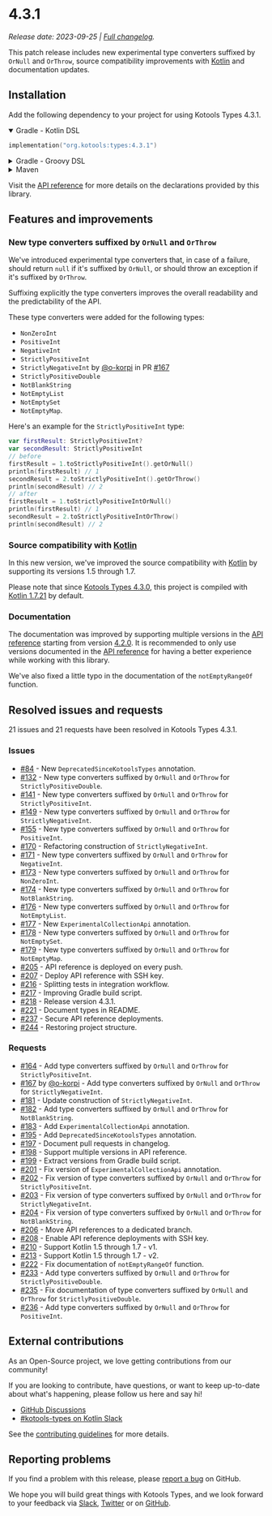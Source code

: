 <!--
    Copyright 2023 Loïc Lamarque.
    Use of this source code is governed by the MIT license.
-->

# 4.3.1

_Release date: 2023-09-25 | [Full changelog]._

This patch release includes new experimental type converters suffixed by
`OrNull` and `OrThrow`, source compatibility improvements with [Kotlin] and
documentation updates.

[full changelog]: https://github.com/kotools/types/blob/main/CHANGELOG.md#431
[kotlin]: https://kotlinlang.org

## Installation

Add the following dependency to your project for using Kotools Types 4.3.1.

<details open>
<summary>Gradle - Kotlin DSL</summary>

```kotlin
implementation("org.kotools:types:4.3.1")
```
</details>

<details>
<summary>Gradle - Groovy DSL</summary>

```groovy
implementation "org.kotools:types:4.3.1"
```
</details>

<details>
<summary>Maven</summary>

```xml
<dependencies>
    <dependency>
        <groupId>org.kotools</groupId>
        <artifactId>types</artifactId>
        <version>4.3.1</version>
    </dependency>
</dependencies>
```
</details>

Visit the [API reference] for more details on the declarations provided by this
library.

[api reference]: https://types.kotools.org

## Features and improvements

### New type converters suffixed by `OrNull` and `OrThrow`

We've introduced experimental type converters that, in case of a failure, should
return `null` if it's suffixed by `OrNull`, or should throw an exception if it's
suffixed by `OrThrow`.

Suffixing explicitly the type converters improves the overall readability and
the predictability of the API.

These type converters were added for the following types:

- `NonZeroInt`
- `PositiveInt`
- `NegativeInt`
- `StrictlyPositiveInt`
- `StrictlyNegativeInt` by [@o-korpi] in PR [#167]
- `StrictlyPositiveDouble`
- `NotBlankString`
- `NotEmptyList`
- `NotEmptySet`
- `NotEmptyMap`.

Here's an example for the `StrictlyPositiveInt` type:

```kotlin
var firstResult: StrictlyPositiveInt?
var secondResult: StrictlyPositiveInt
// before
firstResult = 1.toStrictlyPositiveInt().getOrNull()
println(firstResult) // 1
secondResult = 2.toStrictlyPositiveInt().getOrThrow()
println(secondResult) // 2
// after
firstResult = 1.toStrictlyPositiveIntOrNull()
println(firstResult) // 1
secondResult = 2.toStrictlyPositiveIntOrThrow()
println(secondResult) // 2
```

[@o-korpi]: https://github.com/o-korpi
[#167]: https://github.com/kotools/types/pull/167

### Source compatibility with [Kotlin]

In this new version, we've improved the source compatibility with [Kotlin] by
supporting its versions 1.5 through 1.7.

Please note that since [Kotools Types 4.3.0], this project is compiled with
[Kotlin 1.7.21] by default.

[Kotools Types 4.3.0]: https://github.com/kotools/types/releases/tag/4.3.0
[Kotlin 1.7.21]: https://github.com/JetBrains/kotlin/releases/tag/v1.7.21

### Documentation

The documentation was improved by supporting multiple versions in the
[API reference] starting from version [4.2.0].
It is recommended to only use versions documented in the [API reference] for
having a better experience while working with this library.

We've also fixed a little typo in the documentation of the `notEmptyRangeOf`
function.

[4.2.0]: https://github.com/kotools/types/releases/tag/4.2.0

## Resolved issues and requests

21 issues and 21 requests have been resolved in Kotools Types 4.3.1.

### Issues

- [#84] - New `DeprecatedSinceKotoolsTypes` annotation.
- [#132] - New type converters suffixed by `OrNull` and `OrThrow` for
  `StrictlyPositiveDouble`.
- [#141] - New type converters suffixed by `OrNull` and `OrThrow` for
  `StrictlyPositiveInt`.
- [#149] - New type converters suffixed by `OrNull` and `OrThrow` for
  `StrictlyNegativeInt`.
- [#155] - New type converters suffixed by `OrNull` and `OrThrow` for
  `PositiveInt`.
- [#170] - Refactoring construction of `StrictlyNegativeInt`.
- [#171] - New type converters suffixed by `OrNull` and `OrThrow` for
  `NegativeInt`.
- [#173] - New type converters suffixed by `OrNull` and `OrThrow` for
  `NonZeroInt`.
- [#174] - New type converters suffixed by `OrNull` and `OrThrow` for
  `NotBlankString`.
- [#176] - New type converters suffixed by `OrNull` and `OrThrow` for
  `NotEmptyList`.
- [#177] - New `ExperimentalCollectionApi` annotation.
- [#178] - New type converters suffixed by `OrNull` and `OrThrow` for
  `NotEmptySet`.
- [#179] - New type converters suffixed by `OrNull` and `OrThrow` for
  `NotEmptyMap`.
- [#205] - API reference is deployed on every push.
- [#207] - Deploy API reference with SSH key.
- [#216] - Splitting tests in integration workflow.
- [#217] - Improving Gradle build script.
- [#218] - Release version 4.3.1.
- [#221] - Document types in README.
- [#237] - Secure API reference deployments.
- [#244] - Restoring project structure.

[#84]: https://github.com/kotools/types/issues/84
[#132]: https://github.com/kotools/types/issues/132
[#141]: https://github.com/kotools/types/issues/141
[#149]: https://github.com/kotools/types/issues/149
[#155]: https://github.com/kotools/types/issues/155
[#170]: https://github.com/kotools/types/issues/170
[#171]: https://github.com/kotools/types/issues/171
[#173]: https://github.com/kotools/types/issues/173
[#174]: https://github.com/kotools/types/issues/174
[#176]: https://github.com/kotools/types/issues/176
[#177]: https://github.com/kotools/types/issues/177
[#178]: https://github.com/kotools/types/issues/178
[#179]: https://github.com/kotools/types/issues/179
[#205]: https://github.com/kotools/types/issues/205
[#207]: https://github.com/kotools/types/issues/207
[#216]: https://github.com/kotools/types/issues/216
[#217]: https://github.com/kotools/types/issues/217
[#218]: https://github.com/kotools/types/issues/218
[#221]: https://github.com/kotools/types/issues/221
[#237]: https://github.com/kotools/types/issues/237
[#244]: https://github.com/kotools/types/issues/244

### Requests

- [#164] - Add type converters suffixed by `OrNull` and `OrThrow` for
  `StrictlyPositiveInt`.
- [#167] by [@o-korpi] - Add type converters suffixed by `OrNull` and `OrThrow`
  for `StrictlyNegativeInt`.
- [#181] - Update construction of `StrictlyNegativeInt`.
- [#182] - Add type converters suffixed by `OrNull` and `OrThrow` for
  `NotBlankString`.
- [#183] - Add `ExperimentalCollectionApi` annotation.
- [#195] - Add `DeprecatedSinceKotoolsTypes` annotation.
- [#197] - Document pull requests in changelog.
- [#198] - Support multiple versions in API reference.
- [#199] - Extract versions from Gradle build script.
- [#201] - Fix version of `ExperimentalCollectionApi` annotation.
- [#202] - Fix version of type converters suffixed by `OrNull` and `OrThrow` for
  `StrictlyPositiveInt`.
- [#203] - Fix version of type converters suffixed by `OrNull` and `OrThrow` for
  `StrictlyNegativeInt`.
- [#204] - Fix version of type converters suffixed by `OrNull` and `OrThrow` for
  `NotBlankString`.
- [#206] - Move API references to a dedicated branch.
- [#208] - Enable API reference deployments with SSH key.
- [#210] - Support Kotlin 1.5 through 1.7 - v1.
- [#213] - Support Kotlin 1.5 through 1.7 - v2.
- [#222] - Fix documentation of `notEmptyRangeOf` function.
- [#233] - Add type converters suffixed by `OrNull` and `OrThrow` for
  `StrictlyPositiveDouble`.
- [#235] - Fix documentation of type converters suffixed by `OrNull` and
  `OrThrow` for `StrictlyPositiveDouble`.
- [#236] - Add type converters suffixed by `OrNull` and `OrThrow` for
  `PositiveInt`.

[#164]: https://github.com/kotools/types/pull/164
[#181]: https://github.com/kotools/types/pull/181
[#182]: https://github.com/kotools/types/pull/182
[#183]: https://github.com/kotools/types/pull/183
[#195]: https://github.com/kotools/types/pull/195
[#197]: https://github.com/kotools/types/pull/197
[#198]: https://github.com/kotools/types/pull/198
[#199]: https://github.com/kotools/types/pull/199
[#201]: https://github.com/kotools/types/pull/201
[#202]: https://github.com/kotools/types/pull/202
[#203]: https://github.com/kotools/types/pull/203
[#204]: https://github.com/kotools/types/pull/204
[#206]: https://github.com/kotools/types/pull/206
[#208]: https://github.com/kotools/types/pull/208
[#210]: https://github.com/kotools/types/pull/210
[#213]: https://github.com/kotools/types/pull/213
[#222]: https://github.com/kotools/types/pull/222
[#233]: https://github.com/kotools/types/pull/233
[#235]: https://github.com/kotools/types/pull/235
[#236]: https://github.com/kotools/types/pull/236

## External contributions

As an Open-Source project, we love getting contributions from our community!

If you are looking to contribute, have questions, or want to keep up-to-date
about what's happening, please follow us here and say hi!

- [GitHub Discussions]
- [#kotools-types on Kotlin Slack]

See the [contributing guidelines](/CONTRIBUTING.md) for more details.

[#kotools-types on Kotlin Slack]: https://kotlinlang.slack.com/archives/C05H0L1LD25
[gitHub discussions]: https://github.com/kotools/types/discussions

## Reporting problems

If you find a problem with this release, please [report a bug] on GitHub.

[report a bug]: https://github.com/kotools/types/issues/new?assignees=&labels=bug&projects=&template=bug-template.md&title=Bug

We hope you will build great things with Kotools Types, and we look forward to
your feedback via [Slack][#kotools-types on Kotlin Slack], [Twitter] or on
[GitHub].

[github]: https://github.com/kotools
[twitter]: https://twitter.com/KotoolsContact
